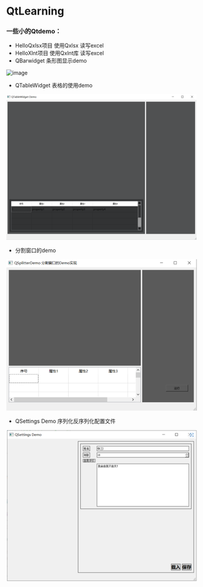 # QtLearning

### 一些小的Qtdemo：
- HelloQxlsx项目 使用Qxlsx 读写excel 
- HelloXlnt项目 使用Qxlnt库 读写excel
- QBarwidget 条形图显示demo
  
![image](https://github.com/silent426/QtLearning/assets/55752542/412f1ecd-9695-434a-8b14-f6755d70f98c)
- QTableWidget 表格的使用demo
<div align="center">
<img src=https://raw.githubusercontent.com/conf-haolee/Images/master/PicGoImg/202409032246807.png width=600px />
</div>


- 分割窗口的demo
<div align="center">
<img src=https://raw.githubusercontent.com/conf-haolee/Images/master/PicGoImg/202409032251763.png width=600px />
</div>


- QSettings Demo 序列化反序列化配置文件
<div align="center">
<img src=https://raw.githubusercontent.com/conf-haolee/Images/master/PicGoImg/202409032310886.png width=600px />
</div>
